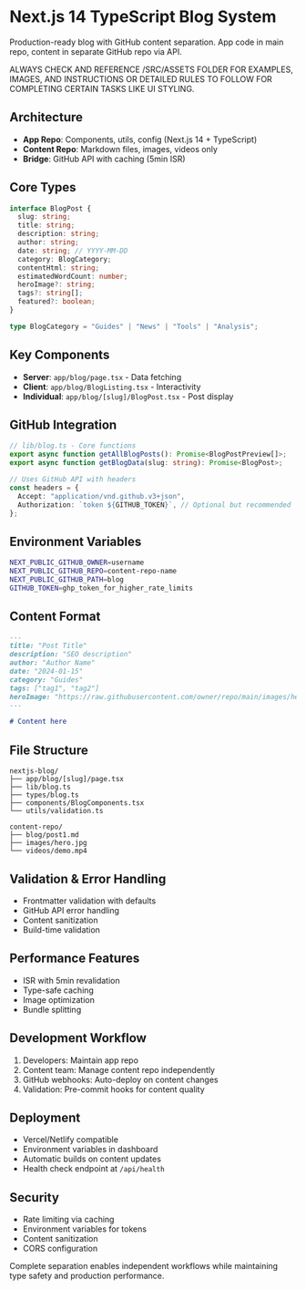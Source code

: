 # Next.js 14 TypeScript Blog System

Production-ready blog with GitHub content separation. App code in main repo, content in separate GitHub repo via API.

ALWAYS CHECK AND REFERENCE /SRC/ASSETS FOLDER FOR EXAMPLES, IMAGES, AND INSTRUCTIONS OR DETAILED RULES TO FOLLOW FOR COMPLETING CERTAIN TASKS LIKE UI STYLING.

## Architecture

- **App Repo**: Components, utils, config (Next.js 14 + TypeScript)
- **Content Repo**: Markdown files, images, videos only
- **Bridge**: GitHub API with caching (5min ISR)

## Core Types

```typescript
interface BlogPost {
  slug: string;
  title: string;
  description: string;
  author: string;
  date: string; // YYYY-MM-DD
  category: BlogCategory;
  contentHtml: string;
  estimatedWordCount: number;
  heroImage?: string;
  tags?: string[];
  featured?: boolean;
}

type BlogCategory = "Guides" | "News" | "Tools" | "Analysis";
```

## Key Components

- **Server**: `app/blog/page.tsx` - Data fetching
- **Client**: `app/blog/BlogListing.tsx` - Interactivity
- **Individual**: `app/blog/[slug]/BlogPost.tsx` - Post display

## GitHub Integration

```typescript
// lib/blog.ts - Core functions
export async function getAllBlogPosts(): Promise<BlogPostPreview[]>;
export async function getBlogData(slug: string): Promise<BlogPost>;

// Uses GitHub API with headers
const headers = {
  Accept: "application/vnd.github.v3+json",
  Authorization: `token ${GITHUB_TOKEN}`, // Optional but recommended
};
```

## Environment Variables

```bash
NEXT_PUBLIC_GITHUB_OWNER=username
NEXT_PUBLIC_GITHUB_REPO=content-repo-name
NEXT_PUBLIC_GITHUB_PATH=blog
GITHUB_TOKEN=ghp_token_for_higher_rate_limits
```

## Content Format

```markdown
---
title: "Post Title"
description: "SEO description"
author: "Author Name"
date: "2024-01-15"
category: "Guides"
tags: ["tag1", "tag2"]
heroImage: "https://raw.githubusercontent.com/owner/repo/main/images/hero.jpg"
---

# Content here
```

## File Structure

```
nextjs-blog/
├── app/blog/[slug]/page.tsx
├── lib/blog.ts
├── types/blog.ts
├── components/BlogComponents.tsx
└── utils/validation.ts

content-repo/
├── blog/post1.md
├── images/hero.jpg
└── videos/demo.mp4
```

## Validation & Error Handling

- Frontmatter validation with defaults
- GitHub API error handling
- Content sanitization
- Build-time validation

## Performance Features

- ISR with 5min revalidation
- Type-safe caching
- Image optimization
- Bundle splitting

## Development Workflow

1. Developers: Maintain app repo
2. Content team: Manage content repo independently
3. GitHub webhooks: Auto-deploy on content changes
4. Validation: Pre-commit hooks for content quality

## Deployment

- Vercel/Netlify compatible
- Environment variables in dashboard
- Automatic builds on content updates
- Health check endpoint at `/api/health`

## Security

- Rate limiting via caching
- Environment variables for tokens
- Content sanitization
- CORS configuration

Complete separation enables independent workflows while maintaining type safety and production performance.
